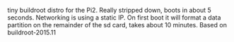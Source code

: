 tiny buildroot distro for the Pi2. Really stripped down, boots in about 5 seconds. Networking is using a static IP. On first boot it will format a data partition on the remainder of the sd card, takes about 10 minutes. Based on buildroot-2015.11
